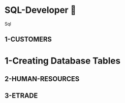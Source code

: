 # SQL-Developer 🚀

Sql

## 1-CUSTOMERS

# 1-Creating Database Tables

## 2-HUMAN-RESOURCES

## 3-ETRADE
